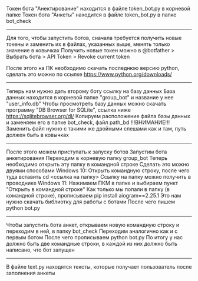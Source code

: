 Токен бота "Анектирование" находится в файле token_bot.py в корневой папке
Токен бота "Анкеты" находится в файле token_bot.py в папке bot_check
__________________________



Для того, чтобы запустить ботов, сначала требуется получить новые токены и заменить их в файлах, указанных выше, менять только значение в ковычках
Получить новые токен можно в @botfather > Выбрать бота > API Token > Revoke current token

После этого на ПК необходимо скачать последнюю версию python, сделать это можно по ссылке
https://www.python.org/downloads/

______________________________



Теперь нам нужно дать второму боту ссылку на базу данных
База данных находится в корневой папке "group_bot" и название у нее "user_info.db"
Чтобы просмотреть базу данных можно скачать программу  "DB Browser for SQLite", ссылка ниже
https://sqlitebrowser.org/dl/
Копируем расположение файла базы данных и заменяем его в папке bot_check, файл path_bd 
!!!ВНИМАНИЕ!!! 
Заменить файл нужно с такими же двойными слешами как и там, путь должен быть в ковычках

____________________________________

После этого можем приступать к запуску ботов
Запустим бота анкетирования
Переходим в корневую папку group_bot
Теперь необходимо открыть эту папку в командной строке
Сделать это можно двуями способами 
Windows 10:
Открыть командную строку, после чего туда вставить
cd <ссылка на папку> 
Ссылку на папку можно получить в проводнике 
Windows 11:
Нажимаем ПКМ в папке и выбираем пункт "Открыть в командной строке"
Как только мы попали в папку (в командной строке), прописываем
pip install aiogram==2.25.1
Это нам нужно скачать библиотку для работы с ботами
После чего пишем
python bot.py

________________________________________

Чтобы запустить бота анкет, открываем новую командную строку и переходим в ней, в папку bot_check
Переходим аналогично как и с первым ботом
После чего прописываем 
python bot.py
По итогу у нас должно быть две командные строки, в каждой из них должно быть написано, что бот запущен


_______________________


В файле text.py находятся тексты, которые получает пользователь после заполнения анкеты

